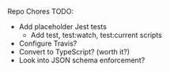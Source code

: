 Repo Chores TODO:

- Add placeholder Jest tests
  - Add test, test:watch, test:current scripts
- Configure Travis?
- Convert to TypeScript? (worth it?)
- Look into JSON schema enforcement?
